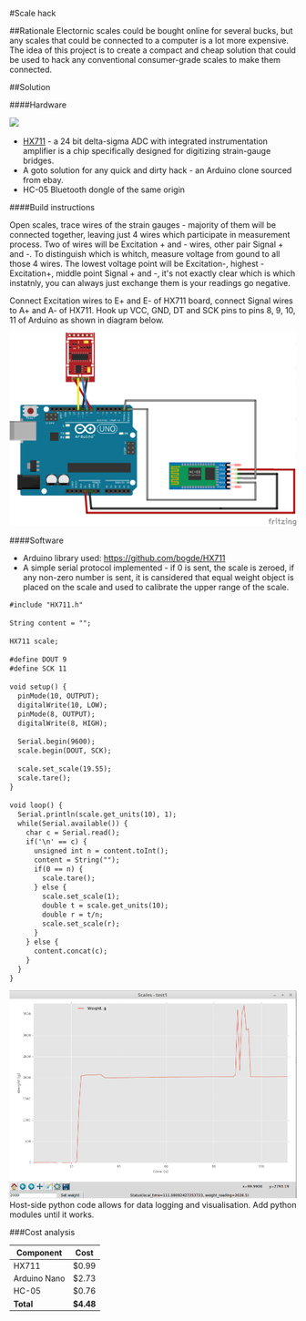 #Scale hack

##Rationale
Electornic scales could be bought online for several bucks, but any scales that could be connected to a computer is a lot more expensive. The idea of this project is to create a compact and cheap solution that could be used to hack any conventional consumer-grade scales to make them connected. 

##Solution

####Hardware

![](pics/alldone.jpg)

 * [HX711](http://www.ebay.com/itm/HX711-Weighing-Sensor-Dual-Channel-24-Bit-Precision-A-D-Module-Pressure-Sensor-/161264280835) - a 24 bit delta-sigma ADC with integrated instrumentation amplifier is a chip specifically designed for digitizing strain-gauge bridges.
 * A goto solution for any quick and dirty hack - an Arduino clone sourced from ebay.
 * HC-05 Bluetooth dongle of the same origin

####Build instructions

Open scales, trace wires of the strain gauges - majority of them will be connected together, leaving just 4 wires which participate in measurement process. Two of wires will be Excitation + and - wires, other pair Signal + and -. To distinguish which is whitch, measure voltage from gound to all those 4 wires. The lowest voltage point will be Excitation-, highest - Excitation+, middle point Signal + and -, it's not exactly clear which is which instatnly, you can always just exchange them is your readings go negative.

Connect Excitation wires to E+ and E- of HX711 board, connect Signal wires to A+ and A- of HX711. Hook up VCC, GND, DT and SCK pins to pins 8, 9, 10, 11 of Arduino as shown in diagram below.

![](pics/schematics.png) 

####Software

 * Arduino library used: https://github.com/bogde/HX711
 * A simple serial protocol implemented - if 0 is sent, the scale is zeroed, if any non-zero number is sent, it is cansidered that equal weight object is placed on the scale and used to calibrate the upper range of the scale.
 
```Arduino
#include "HX711.h"

String content = "";

HX711 scale;

#define DOUT 9
#define SCK 11

void setup() {
  pinMode(10, OUTPUT);
  digitalWrite(10, LOW);
  pinMode(8, OUTPUT);
  digitalWrite(8, HIGH);
  
  Serial.begin(9600);
  scale.begin(DOUT, SCK);

  scale.set_scale(19.55);
  scale.tare();				        
}

void loop() {
  Serial.println(scale.get_units(10), 1);
  while(Serial.available()) {
    char c = Serial.read();
    if('\n' == c) {
      unsigned int n = content.toInt();
      content = String("");
      if(0 == n) {
        scale.tare();
      } else {
        scale.set_scale(1);
        double t = scale.get_units(10);
        double r = t/n;
        scale.set_scale(r);
      }
    } else {
      content.concat(c);
    }
  }
}
```
![](pics/logger.png)
Host-side python code allows for data logging and visualisation. Add python modules until it works. 

###Cost analysis

Component | Cost 
----------|---------
HX711     | $0.99
Arduino Nano | $2.73
HC-05 | $0.76
**Total** | **$4.48**

